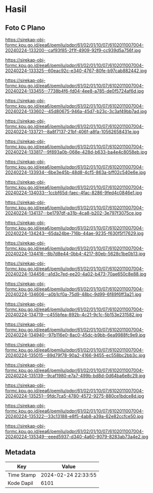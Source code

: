 # Hasil

## Foto C Plano

https://sirekap-obj-formc.kpu.go.id/eea6/pemilu/pdpr/61/02/01/10/07/6102011007004-20240224-133200--caf93f85-2f1f-4909-92f9-cc939d5a756f.jpg

https://sirekap-obj-formc.kpu.go.id/eea6/pemilu/pdpr/61/02/01/10/07/6102011007004-20240224-133325--60eac92c-e340-4767-80fe-b97cab882442.jpg

https://sirekap-obj-formc.kpu.go.id/eea6/pemilu/pdpr/61/02/01/10/07/6102011007004-20240224-133455--7738b4f6-fd04-4ee8-a785-de0f5724af6d.jpg

https://sirekap-obj-formc.kpu.go.id/eea6/pemilu/pdpr/61/02/01/10/07/6102011007004-20240224-133602--45d80675-946a-45d7-b23c-3c3af49bb7ad.jpg

https://sirekap-obj-formc.kpu.go.id/eea6/pemilu/pdpr/61/02/01/10/07/6102011007004-20240224-133721--8a8f7137-21bf-406f-a8fa-10562658431e.jpg

https://sirekap-obj-formc.kpu.go.id/eea6/pemilu/pdpr/61/02/01/10/07/6102011007004-20240224-133817--9f893a0b-068e-428d-b633-ba4e4c8058eb.jpg

https://sirekap-obj-formc.kpu.go.id/eea6/pemilu/pdpr/61/02/01/10/07/6102011007004-20240224-133934--6be3e45b-48d8-4cf5-863a-bff02c540e6e.jpg

https://sirekap-obj-formc.kpu.go.id/eea6/pemilu/pdpr/61/02/01/10/07/6102011007004-20240224-134033--1ccbf65d-faec-4fac-8286-9fed4c0846e1.jpg

https://sirekap-obj-formc.kpu.go.id/eea6/pemilu/pdpr/61/02/01/10/07/6102011007004-20240224-134137--be1797df-a31b-4ca8-b202-3e797f3075ce.jpg

https://sirekap-obj-formc.kpu.go.id/eea6/pemilu/pdpr/61/02/01/10/07/6102011007004-20240224-134243--65da24be-716b-44ae-9235-f630f5f17629.jpg

https://sirekap-obj-formc.kpu.go.id/eea6/pemilu/pdpr/61/02/01/10/07/6102011007004-20240224-134416--8b7d8e44-0bb4-4217-80eb-5628c1be0b13.jpg

https://sirekap-obj-formc.kpu.go.id/eea6/pemilu/pdpr/61/02/01/10/07/6102011007004-20240224-134456--a1d3c7ed-ee20-4a02-b473-70ae650c8e88.jpg

https://sirekap-obj-formc.kpu.go.id/eea6/pemilu/pdpr/61/02/01/10/07/6102011007004-20240224-134606--a0b1cf0a-75d9-48bc-9d99-6f89f6ff3a21.jpg

https://sirekap-obj-formc.kpu.go.id/eea6/pemilu/pdpr/61/02/01/10/07/6102011007004-20240224-134719--c455bfea-892b-4c21-9c1c-5b153e231582.jpg

https://sirekap-obj-formc.kpu.go.id/eea6/pemilu/pdpr/61/02/01/10/07/6102011007004-20240224-134940--97b116e0-8ac0-45dc-b9bb-6ea9988fc9e9.jpg

https://sirekap-obj-formc.kpu.go.id/eea6/pemilu/pdpr/61/02/01/10/07/6102011007004-20240224-135015--89d79f78-90a2-4166-9455-ec558bc2bb3c.jpg

https://sirekap-obj-formc.kpu.go.id/eea6/pemilu/pdpr/61/02/01/10/07/6102011007004-20240224-135139--9caf1980-e7a7-499b-bd8d-0d64ba6e8c29.jpg

https://sirekap-obj-formc.kpu.go.id/eea6/pemilu/pdpr/61/02/01/10/07/6102011007004-20240224-135251--9fdc7ca5-4780-4572-9275-880ce1bdce8d.jpg

https://sirekap-obj-formc.kpu.go.id/eea6/pemilu/pdpr/61/02/01/10/07/6102011007004-20240224-135322--33c13188-e8f5-4ab8-a39a-62e82ccfce50.jpg

https://sirekap-obj-formc.kpu.go.id/eea6/pemilu/pdpr/61/02/01/10/07/6102011007004-20240224-135349--eeed5937-d340-4a60-9079-8283ab73a4e2.jpg


## Metadata

| Key        | Value               |
| ---------- | ------------------- |
| Time Stamp | 2024-02-24 22:33:55 |
| Kode Dapil | 6101                |



